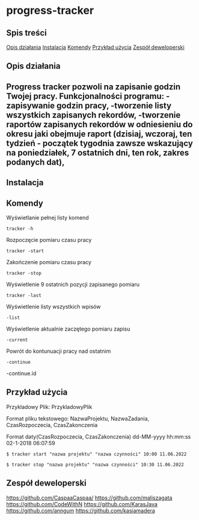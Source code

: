 # progress-tracker

## Spis treści
[Opis działania](#opis-dzialania)
[Instalacja](#instalacja)
[Komendy](#komendy)
[Przykład użycia](#przyklad-uzycia)
[Zespół deweloperski](#zespol-deweloperski)

## Opis działania
Progress tracker pozwoli na zapisanie godzin Twojej pracy. 
Funkcjonalności programu: 
-zapisywanie godzin pracy,
-tworzenie listy wszystkich zapisanych rekordów,
-tworzenie raportów zapisanych rekordów w odniesieniu do okresu jaki obejmuje raport (dzisiaj, wczoraj, ten tydzień - początek tygodnia zawsze wskazujący na poniedziałek, 7 ostatnich dni, ten rok, zakres podanych dat),
-

## Instalacja


## Komendy
Wyświetlanie pełnej listy komend
```
tracker -h
```
Rozpoczęcie pomiaru czasu pracy
```
tracker -start
```
Zakończenie pomiaru czasu pracy
```
tracker -stop
```
Wyświetlenie 9 ostatnich pozycji zapisanego pomiaru
```
tracker -last
```
Wyświetlenie listy wszystkich wpisów
```
-list
```
Wyświetlenie aktualnie zaczętego pomiaru zapisu 
```
-current
```
Powrót do kontunuacji pracy nad ostatnim 
```
-continue
```

-continue.id



## Przykład użycia

Przykladowy Plik: PrzykladowyPlik

Format pliku tekstowego: 
NazwaProjektu, NazwaZadania, CzasRozpoczecia, CzasZakonczenia

Format daty(CzasRozpoczecia, CzasZakonczenia)
dd-MM-yyyy hh:mm:ss	02-1-2018 06:07:59

```
$ tracker start "nazwa projektu" "nazwa czynności" 10:00 11.06.2022

```
```
$ tracker stop "nazwa projektu" "nazwa czynności" 10:30 11.06.2022
```

## Zespół deweloperski
https://github.com/CaspaaCaspaa/
https://github.com/maliszagata
https://github.com/CodeWithN
https://github.com/KarasJava
https://github.com/anngum
https://github.com/kasiamadera

